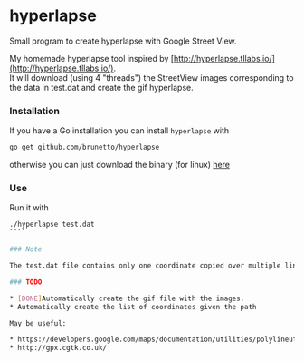 hyperlapse
==========

Small program to create hyperlapse with Google Street View.

My homemade hyperlapse tool inspired by [http://hyperlapse.tllabs.io/](http://hyperlapse.tllabs.io/).    
It will download (using 4 "threads") the StreetView images corresponding to the data in test.dat and create the gif hyperlapse.

### Installation

If you have a Go installation you can install `hyperlapse` with

````bash
go get github.com/brunetto/hyperlapse
````

otherwise you can just download the binary (for linux)  [here](https://github.com/brunetto/hyperlapse/blob/master/hyperlapse)

### Use

Run it with 

`````bash
./hyperlapse test.dat
````

### Note

The test.dat file contains only one coordinate copied over multiple lines so it will download multiple copies of the same image.

### TODO

* [DONE]Automatically create the gif file with the images.
* Automatically create the list of coordinates given the path

May be useful:  

* https://developers.google.com/maps/documentation/utilities/polylineutility
* http://gpx.cgtk.co.uk/
